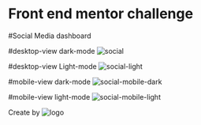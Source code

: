 # Front end mentor challenge

#Social Media dashboard

#desktop-view dark-mode
![social](https://user-images.githubusercontent.com/70364547/110469233-3c481380-808e-11eb-8c94-f2eedb9e27db.JPG)

#desktop-view Light-mode
![social-light](https://user-images.githubusercontent.com/70364547/110469317-5aae0f00-808e-11eb-886b-eb7d26cbd16b.JPG)

#mobile-view dark-mode
![social-mobile-dark](https://user-images.githubusercontent.com/70364547/110469379-6dc0df00-808e-11eb-9f1f-f75f9140aa3b.JPG)

#mobile-view light-mode
![social-mobile-light](https://user-images.githubusercontent.com/70364547/110469446-84ffcc80-808e-11eb-8012-9beab0ef5368.JPG)


Create by
![logo](https://user-images.githubusercontent.com/70364547/110469544-9f39aa80-808e-11eb-8f38-1b352ef8add1.jpg)







